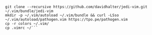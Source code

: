 ```sudo apt-get install exuberant-ctags jedi
git clone --recursive https://github.com/davidhalter/jedi-vim.git ~/.vim/bundle/jedi-vim
mkdir -p ~/.vim/autoload ~/.vim/bundle && curl -LSso ~/.vim/autoload/pathogen.vim https://tpo.pe/pathogen.vim
cp -r colors ~/.vim/
cp .vimrc ~/```

